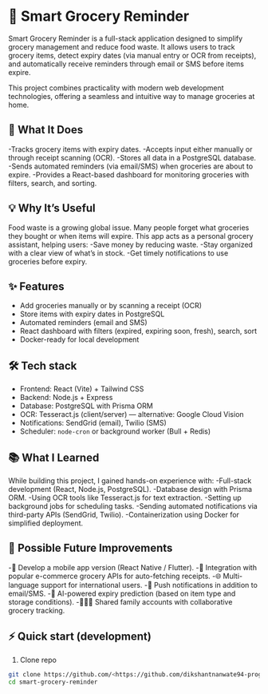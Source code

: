 # 🛒 Smart Grocery Reminder
Smart Grocery Reminder is a full-stack application designed to simplify grocery management and reduce food waste. It allows users to track grocery items, detect expiry dates (via manual entry or OCR from receipts), and automatically receive reminders through email or SMS before items expire.

This project combines practicality with modern web development technologies, offering a seamless and intuitive way to manage groceries at home.


## 🚀 What It Does
-Tracks grocery items with expiry dates.
-Accepts input either manually or through receipt scanning (OCR).
-Stores all data in a PostgreSQL database.
-Sends automated reminders (via email/SMS) when groceries are about to expire.
-Provides a React-based dashboard for monitoring groceries with filters, search, and sorting.


## 💡 Why It’s Useful
Food waste is a growing global issue. Many people forget what groceries they bought or when items will expire. This app acts as a personal grocery assistant, helping users:
-Save money by reducing waste.
-Stay organized with a clear view of what’s in stock.
-Get timely notifications to use groceries before expiry.


## ✨ Features
- Add groceries manually or by scanning a receipt (OCR)
- Store items with expiry dates in PostgreSQL
- Automated reminders (email and SMS)
- React dashboard with filters (expired, expiring soon, fresh), search, sort
- Docker-ready for local development


## 🛠 Tech stack
- Frontend: React (Vite) + Tailwind CSS
- Backend: Node.js + Express
- Database: PostgreSQL with Prisma ORM
- OCR: Tesseract.js (client/server) — alternative: Google Cloud Vision
- Notifications: SendGrid (email), Twilio (SMS)
- Scheduler: `node-cron` or background worker (Bull + Redis)


## 📚 What I Learned
While building this project, I gained hands-on experience with:
-Full-stack development (React, Node.js, PostgreSQL).
-Database design with Prisma ORM.
-Using OCR tools like Tesseract.js for text extraction.
-Setting up background jobs for scheduling tasks.
-Sending automated notifications via third-party APIs (SendGrid, Twilio).
-Containerization using Docker for simplified deployment.


## 🔮 Possible Future Improvements
-📱 Develop a mobile app version (React Native / Flutter).
-🛒 Integration with popular e-commerce grocery APIs for auto-fetching receipts.
-🌐 Multi-language support for international users.
-🔔 Push notifications in addition to email/SMS.
-🤖 AI-powered expiry prediction (based on item type and storage conditions).
-👨‍👩‍👧 Shared family accounts with collaborative grocery tracking.


## ⚡ Quick start (development)
1. Clone repo
```bash
git clone https://github.com/<https://github.com/dikshantnanwate94-prog>/smart-grocery-reminder.git
cd smart-grocery-reminder
